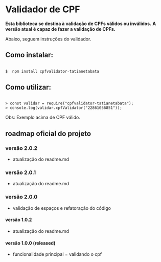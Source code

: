 # Validador de CPF

**Esta biblioteca se destina à validação de CPFs válidos ou inválidos.**
**A versão atual é capaz de fazer a validação de CPFs.**

Abaixo, seguem instruções do validador.

## Como instalar:

```javascript

$  npm install cpfvalidator-tatianetabata

```

## Como utilizar:

```node

> const validar = require("cpfvalidator-tatianetabata");
> console.log(validar.cpfValidator("22861056851"));

```
Obs: Exemplo acima de CPF válido.

## roadmap oficial do projeto

### versão 2.0.2
- atualização do readme.md

### versão 2.0.1
- atualização do readme.md

### versão 2.0.0
- validação de espaços e refatoração do código

#### versão 1.0.2
- atualização do readme.md

#### versão 1.0.0 (released)
- funcionalidade principal = validando o cpf
